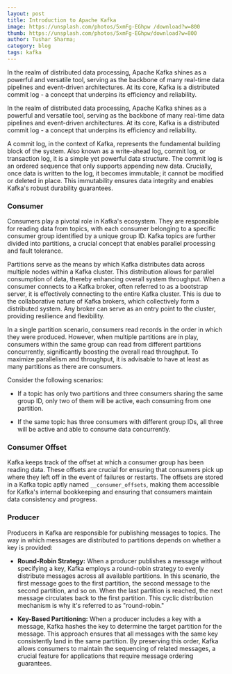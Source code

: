 ```yaml
---
layout: post
title: Introduction to Apache Kafka
image: https://unsplash.com/photos/5xmFg-EGhpw /download?w=800
thumb: https://unsplash.com/photos/5xmFg-EGhpw/download?w=800
author: Tushar Sharma;
category: blog
tags: kafka
---
```


In the realm of distributed data processing, Apache Kafka shines as a powerful and versatile tool, serving as the backbone of many real-time data pipelines and event-driven architectures. At its core, Kafka is a distributed commit log - a concept that underpins its efficiency and reliability. <!-- truncate_here -->

In the realm of distributed data processing, Apache Kafka shines as a powerful and versatile tool, serving as the backbone of many real-time data pipelines and event-driven architectures. At its core, Kafka is a distributed commit log - a concept that underpins its efficiency and reliability. 

A commit log, in the context of Kafka, represents the fundamental building block of the system. Also known as a write-ahead log, commit log, or transaction log, it is a simple yet powerful data structure. The commit log is an ordered sequence that only supports appending new data. Crucially, once data is written to the log, it becomes immutable; it cannot be modified or deleted in place. This immutability ensures data integrity and enables Kafka's robust durability guarantees.

### Consumer

Consumers play a pivotal role in Kafka's ecosystem. They are responsible for reading data from topics, with each consumer belonging to a specific consumer group identified by a unique group ID. Kafka topics are further divided into partitions, a crucial concept that enables parallel processing and fault tolerance.

Partitions serve as the means by which Kafka distributes data across multiple nodes within a Kafka cluster. This distribution allows for parallel consumption of data, thereby enhancing overall system throughput. When a consumer connects to a Kafka broker, often referred to as a bootstrap server, it is effectively connecting to the entire Kafka cluster. This is due to the collaborative nature of Kafka brokers, which collectively form a distributed system. Any broker can serve as an entry point to the cluster, providing resilience and flexibility.

In a single partition scenario, consumers read records in the order in which they were produced. However, when multiple partitions are in play, consumers within the same group can read from different partitions concurrently, significantly boosting the overall read throughput. To maximize parallelism and throughput, it is advisable to have at least as many partitions as there are consumers.

Consider the following scenarios:

* If a topic has only two partitions and three consumers sharing the same group ID, only two of them will be active, each consuming from one partition.

* If the same topic has three consumers with different group IDs, all three will be active and able to consume data concurrently.

### Consumer Offset

Kafka keeps track of the offset at which a consumer group has been reading data. These offsets are crucial for ensuring that consumers pick up where they left off in the event of failures or restarts. The offsets are stored in a Kafka topic aptly named `__consumer_offsets`, making them accessible for Kafka's internal bookkeeping and ensuring that consumers maintain data consistency and progress.

### Producer

Producers in Kafka are responsible for publishing messages to topics. The way in which messages are distributed to partitions depends on whether a key is provided:

* **Round-Robin Strategy:** When a producer publishes a message without specifying a key, Kafka employs a round-robin strategy to evenly distribute messages across all available partitions. In this scenario, the first message goes to the first partition, the second message to the second partition, and so on. When the last partition is reached, the next message circulates back to the first partition. This cyclic distribution mechanism is why it's referred to as "round-robin."

* **Key-Based Partitioning:** When a producer includes a key with a message, Kafka hashes the key to determine the target partition for the message. This approach ensures that all messages with the same key consistently land in the same partition. By preserving this order, Kafka allows consumers to maintain the sequencing of related messages, a crucial feature for applications that require message ordering guarantees.
